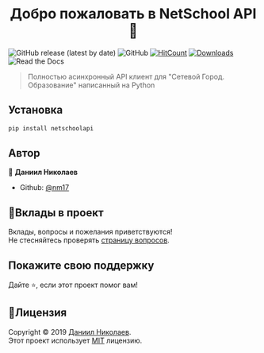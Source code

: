 <h1 align="center">Добро пожаловать в NetSchool API 👋</h1>

![GitHub release (latest by date)](https://img.shields.io/github/v/release/nm17/netschoolapi) ![GitHub](https://img.shields.io/github/license/nm17/netschoolapi) [![HitCount](http://hits.dwyl.io/nm17/netschoolapi.svg)](http://hits.dwyl.io/nm17/netschoolapi) [![Downloads](https://pepy.tech/badge/netschoolapi)](https://pepy.tech/project/netschoolapi) ![Read the Docs](https://img.shields.io/readthedocs/netschoolapi)



> Полностью асинхронный API клиент для "Сетевой Город. Образование" написанный на Python

## Установка

```sh
pip install netschoolapi
```

## Автор

👤 **Даниил Николаев**

* Github: [@nm17](https://github.com/nm17)

## 🤝Вклады в проект

Вклады, вопросы и пожелания приветствуются!  
Не стесняйтесь проверять [страницу вопросов](https://github.com/nm17/netschoolapi/issues).

## Покажите свою поддержку

Дайте :star:️, если этот проект помог вам!

## 📝Лицензия

Copyright © 2019 [Даниил Николаев](https://github.com/nm17).<br />
Этот проект использует [MIT](https://mit-license.org/) лицензию.
